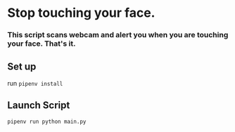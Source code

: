 # Stop touching your face.

### This script scans webcam and alert you when you are touching your face. That's it. 

## Set up 
run
```pipenv install```

## Launch Script
```pipenv run python main.py```